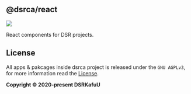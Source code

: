 ## @dsrca/react

[![](https://img.shields.io/npm/v/@dsrca/react)](https://www.npmjs.com/package/@dsrca/react)

React components for DSR projects.

## License

All apps & pakcages inside dsrca project is released under the `GNU AGPLv3`, for more information read the [License](https://github.com/dsrkafuu/dsrca/blob/main/LICENSE).

**Copyright © 2020-present DSRKafuU**
